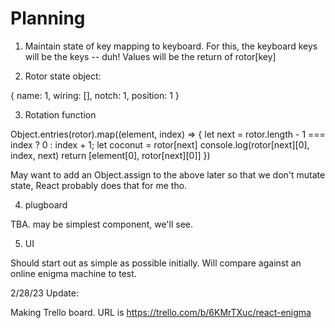 # Planning

1. Maintain state of key mapping to keyboard. For this, the keyboard keys will be the keys -- duh! Values will be the return of rotor[key]

2. Rotor state object: 

{
    name: 1,
    wiring: [],
    notch: 1,
    position: 1
}

3. Rotation function

Object.entries(rotor).map((element, index) => {
    let next = rotor.length - 1 === index ? 0 : index + 1;
    let coconut = rotor[next]
    console.log(rotor[next][0], index, next)
    return [element[0], rotor[next][0]]
})

May want to add an Object.assign to the above later so that we don't mutate state, React probably does that for me tho.

4. plugboard

TBA. may be simplest component, we'll see.

5. UI

Should start out as simple as possible initially. Will compare against an online enigma machine to test.


2/28/23 Update:

Making Trello board. URL is https://trello.com/b/6KMrTXuc/react-enigma